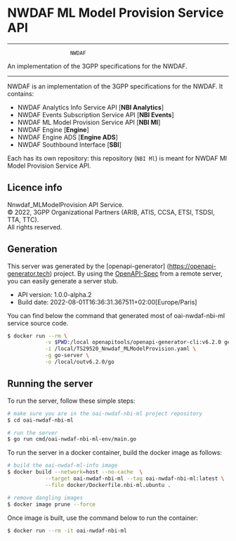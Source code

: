 # NWDAF ML Model Provision Service API

----------------------------------------------------------

                        NWDAF
An implementation of the 3GPP specifications for the NWDAF.

----------------------------------------------------------

NWDAF is an implementation of the 3GPP specifications for the NWDAF.
It contains:

- NWDAF Analytics Info Service API [**NBI Analytics**]
- NWDAF Events Subscription Service API [**NBI Events**]
- NWDAF ML Model Provision Service API [**NBI Ml**]
- NWDAF Engine [**Engine**]
- NWDAF Engine ADS [**Engine ADS**]
- NWDAF Southbound Interface [**SBI**]

Each has its own repository: this repository (`NBI Ml`) is meant for NWDAF Ml Model Provision Service API.

## Licence info 

Nnwdaf_MLModelProvision API Service.  
© 2022, 3GPP Organizational Partners (ARIB, ATIS, CCSA, ETSI, TSDSI, TTA, TTC).  
All rights reserved.


## Generation

This server was generated by the [openapi-generator]
(https://openapi-generator.tech) project.
By using the [OpenAPI-Spec](https://github.com/OAI/OpenAPI-Specification) from a remote server, you can easily generate a server stub.

- API version: 1.0.0-alpha.2
- Build date: 2022-08-01T16:36:31.367511+02:00[Europe/Paris]

You can find below the command that generated most of oai-nwdaf-nbi-ml service source code.

```bash
$ docker run --rm \
            -v $PWD:/local openapitools/openapi-generator-cli:v6.2.0 generate \
            -i /local/TS29520_Nnwdaf_MLModelProvision.yaml \
            -g go-server \
            -o /local/outv6.2.0/go
```


## Running the server
To run the server, follow these simple steps:

```bash
# make sure you are in the oai-nwdaf-nbi-ml project repository
$ cd oai-nwdaf-nbi-ml

# run the server
$ go run cmd/oai-nwdaf-nbi-ml-env/main.go
```

To run the server in a docker container, build the docker image as follows:
```bash
# build the oai-nwdaf-ml-info image
$ docker build --network=host --no-cache  \
            --target oai-nwdaf-nbi-ml --tag oai-nwdaf-nbi-ml:latest \
            --file docker/Dockerfile.nbi-ml.ubuntu .

# remove dangling images
$ docker image prune --force
```

Once image is built, use the command below to run the container:
```bash
$ docker run --rm -it oai-nwdaf-nbi-ml
```
